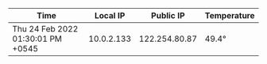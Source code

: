 | Time     | Local IP | Public IP | Temperature |
| ----------- | ----------- | ----------- | ----------- |
| Thu 24 Feb 2022 01:30:01 PM +0545      | 10.0.2.133     | 122.254.80.87  | 49.4° |
